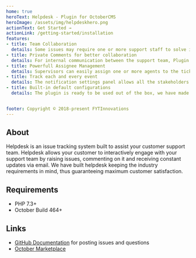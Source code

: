 ```yaml
---
home: true
heroText: Helpdesk - Plugin for OctoberCMS 
heroImage: /assets/img/helpdeskhero.png
actionText: Get Started →
actionLink: /getting-started/installation
features:
- title: Team Collaboration
  details: Some issues may require one or more support staff to solve it. The plugin allows you to assign more than one assignee to a ticket. The combined effort for closing a ticket is reflected on the dashboard under both the assignees.
- title: Private Comments for better collaboration
  details: For internal communication between the support team, Plugin allows you to post a private comment on the ticket.
- title: Powerfull Assignee Management
  details: Supervisors can easily assign one or more agents to the ticket. Agents can easily collaborate and resolve high priority tickets which needs to be addressed immediately.
- title: Track each and every event
  details: The notification settings panel allows all the stakeholders of the ticket to be notified of various events such as ticket creation, comment on the ticket, private comments, change of status, and many more!
- title: Built-in default configurations
  details: The plugin is ready to be used out of the box, we have made sure to configure the basic settings and seed essential data for you.


footer: Copyright © 2018-present FYTInnovations
---
```


## About

Helpdesk is an issue tracking system built to assist your customer support team. Helpdesk allows your customer to interactively engage with your support team by raising issues, commenting on it and receiving constant updates via email.
We have built helpdesk keeping the industry requirements in mind, thus guaranteeing maximum customer satisfaction.

## Requirements

- PHP 7.3+
- October Build 464+

## Links

- [GitHub Documentation](https://github.com/fytinnovations/oc-helpdesk) for posting issues and questions
- [October Marketplace](https://octobercms.com/plugin/fytinnovations-helpdesk)

